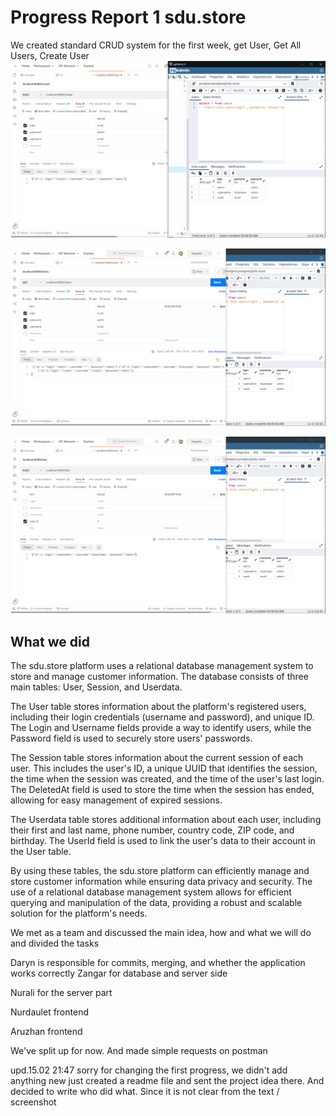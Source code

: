 #   Progress Report 1 sdu.store



We created standard CRUD system for the first week, get User, Get All Users, Create User
![img.png](img.png)

![img_1.png](img_1.png)

![img_2.png](img_2.png)

What we did
---

The sdu.store platform uses a relational database management system to store and manage customer information. The database consists of three main tables: User, Session, and Userdata.

The User table stores information about the platform's registered users, including their login credentials (username and password), and unique ID. The Login and Username fields provide a way to identify users, while the Password field is used to securely store users' passwords.

The Session table stores information about the current session of each user. This includes the user's ID, a unique UUID that identifies the session, the time when the session was created, and the time of the user's last login. The DeletedAt field is used to store the time when the session has ended, allowing for easy management of expired sessions.

The Userdata table stores additional information about each user, including their first and last name, phone number, country code, ZIP code, and birthday. The UserId field is used to link the user's data to their account in the User table.

By using these tables, the sdu.store platform can efficiently manage and store customer information while ensuring data privacy and security. The use of a relational database management system allows for efficient querying and manipulation of the data, providing a robust and scalable solution for the platform's needs.

We met as a team and discussed the main idea, how and what we will do and divided the tasks

Daryn is responsible for commits, merging, and whether the application works correctly
Zangar for database and server side

Nurali for the server part

Nurdaulet frontend

Aruzhan frontend

We've split up for now. And made simple requests on postman


upd.15.02 21:47 sorry for changing the first progress, we didn't add anything new just created a readme file and sent the project idea there. And decided to write who did what. Since it is not clear from the text / screenshot